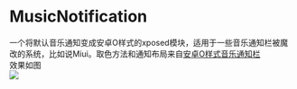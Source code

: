 ﻿# MusicNotification
一个将默认音乐通知变成安卓O样式的xposed模块，适用于一些音乐通知栏被魔改的系统，比如说Miui。取色方法和通知布局来自[安卓O样式音乐通知栏](https://github.com/Soptq/MediaNotification/tree/Coolapk)  
效果如图  
![](https://github.com/Qiwu2542284182/MusicNotification/blob/master/pic.png)

